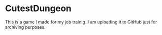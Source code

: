 # CutestDungeon

This is a game I made for my job trainig.
I am uploading it to GitHub just for archiving purposes.

